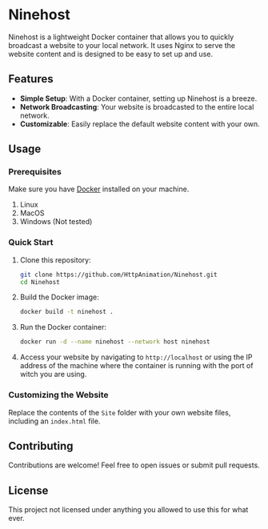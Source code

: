 # Ninehost

Ninehost is a lightweight Docker container that allows you to quickly broadcast a website to your local network. It uses Nginx to serve the website content and is designed to be easy to set up and use.

## Features

- **Simple Setup**: With a Docker container, setting up Ninehost is a breeze.
- **Network Broadcasting**: Your website is broadcasted to the entire local network.
- **Customizable**: Easily replace the default website content with your own.

## Usage

### Prerequisites

Make sure you have [Docker](https://www.docker.com/get-started) installed on your machine.

1) Linux 
2) MacOS
3) Windows (Not tested)

### Quick Start

1. Clone this repository:

    ```bash
    git clone https://github.com/HttpAnimation/Ninehost.git
    cd Ninehost
    ```

2. Build the Docker image:

    ```bash
    docker build -t ninehost .
    ```

3. Run the Docker container:

    ```bash
    docker run -d --name ninehost --network host ninehost
    ```

4. Access your website by navigating to `http://localhost` or using the IP address of the machine where the container is running with the port of witch you are using.

### Customizing the Website

Replace the contents of the `Site` folder with your own website files, including an `index.html` file.

## Contributing

Contributions are welcome! Feel free to open issues or submit pull requests.

## License

This project not licensed under anything you allowed to use this for what ever.


